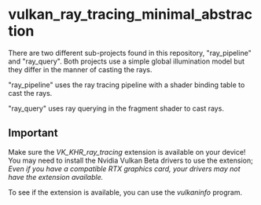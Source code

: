 # vulkan_ray_tracing_minimal_abstraction

There are two different sub-projects found in this repository, "ray_pipeline" and "ray_query". Both projects use a simple global illumination model but they differ in the manner of casting the rays.

"ray_pipeline" uses the ray tracing pipeline with a shader binding table to cast the rays.

"ray_query" uses ray querying in the fragment shader to cast rays.


## Important

Make sure the *VK_KHR_ray_tracing* extension is available on your device! You may need to install the Nvidia Vulkan Beta drivers to use the extension; *Even if you have a compatible RTX graphics card, your drivers may not have the extension available.*

To see if the extension is available, you can use the *vulkaninfo* program.

